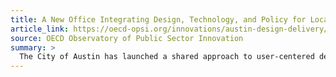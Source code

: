 ```yaml
---
title: A New Office Integrating Design, Technology, and Policy for Local Government
article_link: https://oecd-opsi.org/innovations/austin-design-delivery/
source: OECD Observatory of Public Sector Innovation
summary: >
  The City of Austin has launched a shared approach to user-centered design, iterative technology development, and collaborative policymaking through its Office of Design & Delivery, which has grown to include over 25 experts in service design, interaction design, content strategy, web development, and agile product management.
---
```

